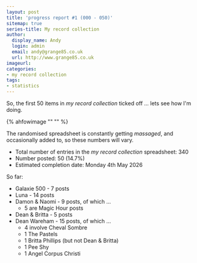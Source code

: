 ```yaml
---
layout: post
title: 'progress report #1 (000 - 050)'
sitemap: true
series-title: My record collection 
author:
  display_name: Andy
  login: admin
  email: andy@grange85.co.uk
  url: http://www.grange85.co.uk
imageurl:
categories:
- my record collection
tags:
- statistics
---
```

So, the first 50 items in _my record collection_ ticked off ... lets see how I'm doing.

{% ahfowimage "" "" %}

The randomised spreadsheet is constantly getting _massaged_, and occasionally added to, so these numbers will vary. 

 - Total number of entries in the _my record collection_ spreadsheet: 340
 - Number posted: 50 (14.7%)
 - Estimated completion date: Monday 4th May 2026

So far:
 - Galaxie 500 - 7 posts
 - Luna - 14 posts
 - Damon & Naomi - 9 posts, of which ...
    - 5 are Magic Hour posts
 - Dean & Britta - 5 posts
 - Dean Wareham - 15 posts, of which ...
    - 4 involve Cheval Sombre
    - 1 The Pastels
    - 1 Britta Phillips (but not Dean & Britta)
    - 1 Pee Shy
    - 1 Angel Corpus Christi

